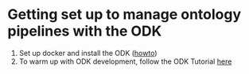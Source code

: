 # Getting set up to manage ontology pipelines with the ODK

1. Set up docker and install the ODK ([howto](odk_setup.md))
2. To warm up with ODK development, follow the ODK Tutorial [here](../tutorial/setting-up-project-odk.md)
